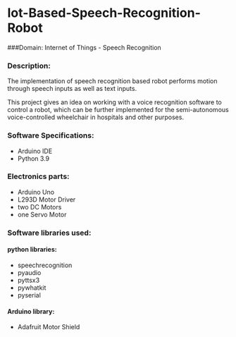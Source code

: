 # Iot-Based-Speech-Recognition-Robot

###Domain:
Internet of Things - Speech Recognition

### Description:
The implementation of speech recognition based robot performs motion through speech inputs as well as text inputs.

 This project gives an idea on working with a voice recognition software to control a robot, which can be further implemented for the semi-autonomous voice-controlled wheelchair in hospitals and other purposes.

### Software Specifications:
* Arduino IDE
* Python 3.9

### Electronics parts:
* Arduino Uno
* L293D Motor Driver
* two DC Motors
* one Servo Motor

### Software libraries used:
#### python libraries:
* speechrecognition
* pyaudio
* pyttsx3
* pywhatkit
* pyserial

#### Arduino library:
* Adafruit Motor Shield
